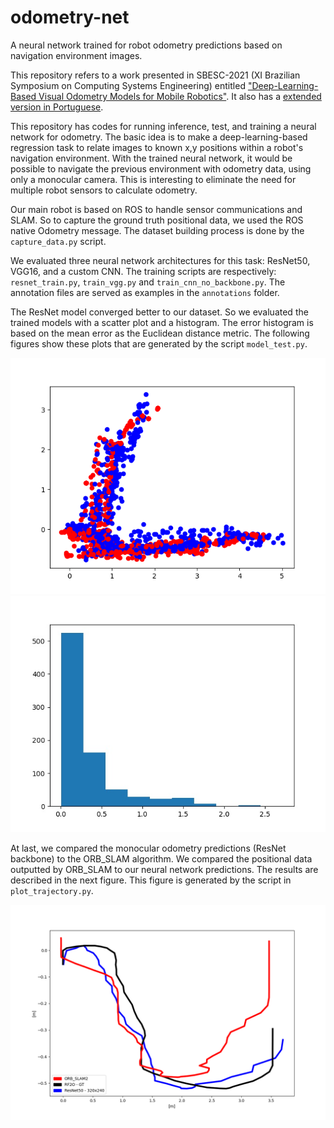 # odometry-net
A neural network trained for robot odometry predictions based on navigation environment images.

This repository refers to a work presented in SBESC-2021 (XI Brazilian Symposium on Computing Systems Engineering) entitled ["Deep-Learning-Based Visual Odometry Models for Mobile Robotics"](https://sol.sbc.org.br/index.php/sbesc_estendido/article/view/18504). It also has a [extended version in Portuguese](https://www.monografias.ufop.br/handle/35400000/3738). 

This repository has codes for running inference, test, and training a neural network for odometry. The basic idea is to make a deep-learning-based regression task to relate images to known x,y positions within a robot's navigation environment. With the trained neural network, it would be possible to navigate the previous environment with odometry data, using only a monocular camera. This is interesting to eliminate the need for multiple robot sensors to calculate odometry.

Our main robot is based on ROS to handle sensor communications and SLAM. So to capture the ground truth positional data, we used the ROS native Odometry message. The dataset building process is done by the `capture_data.py` script.

We evaluated three neural network architectures for this task: ResNet50, VGG16, and a custom CNN. The training scripts are respectively: `resnet_train.py`, `train_vgg.py` and `train_cnn_no_backbone.py`. The annotation files are served as examples in the `annotations` folder.

The ResNet model converged better to our dataset. So we evaluated the trained models with a scatter plot and a histogram. The error histogram is based on the mean error as the Euclidean distance metric. The following figures show these plots that are generated by the script `model_test.py`.

![plot](eval_images/resnet-newdata-320-plot.png)
![plot](eval_images/histogram-320-net.jpg)


At last, we compared the monocular odometry predictions (ResNet backbone) to the ORB_SLAM algorithm. We compared the positional data outputted by ORB_SLAM to our neural network predictions. The results are described in the next figure. This figure is generated by the script in `plot_trajectory.py`.

![plot](eval_images/odom_compare.png)

